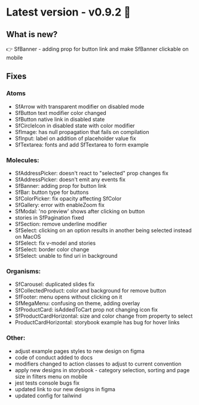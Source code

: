 # Latest version - v0.9.2 🎉

## What is new?

:point_right: SfBanner - adding prop for button link and make SfBanner clickable on mobile

## Fixes

### Atoms

- SfArrow with transparent modifier on disabled mode
- SfButton text modifier color changed
- SfButton native link in disabled state
- SfCircleIcon in disabled state with color modifier
- SfImage: has null propagation that fails on compilation
- SfInput: label on addition of placeholder value fix
- SfTextarea: fonts and add SfTextarea to form example

### Molecules:

- SfAddressPicker: doesn't react to "selected" prop changes fix
- SfAddressPicker: doesn't emit any events fix
- SfBanner: adding prop for button link
- SfBar: button type for buttons
- SfColorPicker: fix opacity affecting SfColor
- SfGallery: error with enableZoom fix
- SfModal: 'no preview' shows after clicking on button
- stories in SfPagination fixed
- SfSection: remove underline modifier
- SfSelect: clicking on an option results in another being selected instead on MacOS
- SfSelect: fix v-model and stories
- SfSelect: border color change
- SfSelect: unable to find uri in background

### Organisms:

- SfCarousel: duplicated slides fix
- SfCollectedProduct: color and background for remove button
- SfFooter: menu opens without clicking on it
- SfMegaMenu: confusing on theme, adding overlay
- SfProductCard: isAddedToCart prop not changing icon fix
- SfProductCardHorizontal: size and color change from property to select
- ProductCardHorizontal: storybook example has bug for hover links

### Other:

- adjust example pages styles to new design on figma
- code of conduct added to docs
- modifiers changed to action classes to adjust to current convention
- apply new designs in storybook - category selection, sorting and page size in filters menu on mobile
- jest tests console bugs fix
- updated link to our new designs in figma
- updated config for tailwind
